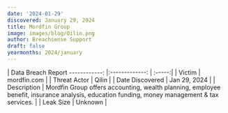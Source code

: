 ```yaml
---
date: '2024-01-29'
discovered: January 29, 2024
title: Mordfin Group
image: images/blog/Qilin.png
author: Breachsense Support
draft: false
yearmonths: 2024/january
---
```



| Data Breach Report
------------:     |:-------------:    | :-----:|
| Victim      | mordfin.com      | 
| Threat Actor      | Qilin      | 
| Date Discovered      | Jan 29, 2024      | 
| Description      | Mordfin Group offers accounting, wealth planning, employee benefit, insurance analysis, education funding, money management & tax services.      | 
| Leak Size      | Unknown      | 

